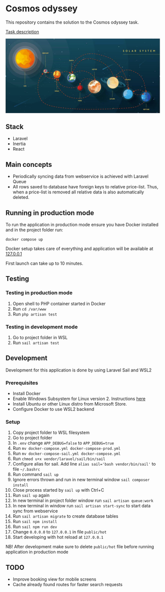 # Cosmos odyssey

This repository contains the solution to the Cosmos odyssey task. 

[Task description](https://github.com/karl977/CO/edit/master/Cosmos-Odyssey%20excercise%202.pdf)


![Employee data](/public/images/solar-system.png "Employee Data title")

## Stack
* Laravel
* Inertia
* React

## Main concepts
* Periodically syncing data from webservice is achieved with Laravel Queue
* All rows saved to database have foreign keys to relative price-list. Thus, when a price-list is removed all relative data is also automatically deleted.

## Running in production mode
To run the application in production mode ensure you have Docker installed and in the project folder run:
```
docker compose up
```
Docker setup takes care of everything and application will be available at [127.0.0.1](127.0.0.1)

First launch can take up to 10 minutes.


## Testing
### Testing in production mode
1) Open shell to PHP container started in Docker
2) Run `cd /var/www`
3) Run `php artisan test`

### Testing in development mode
1) Go to project folder in WSL
2) Run `sail artisan test`

## Development
Development for this application is done by using Laravel Sail and WSL2
### Prerequisites
* Install Docker
* Enable Windows Subsystem for Linux version 2. Instructions [here](https://www.omgubuntu.co.uk/how-to-install-wsl2-on-windows-10)
* Install Ubuntu or other Linux distro from Microsoft Store.
* Configure Docker to use WSL2 backend
### Setup
1) Copy project folder to WSL filesystem
2) Go to project folder
3) In `.env` change `APP_DEBUG=false` to `APP_DEBUG=true`
4) Run `mv docker-compose.yml docker-compose-prod.yml`
5) Run `mv docker-compose-sail.yml docker-compose.yml`
6) Run `chmod u+x vendor/laravel/sail/bin/sail`
7) Configure alias for sail. Add line `alias sail='bash vendor/bin/sail'` to file `~/.bashrc`
8) Run command `sail up`
9) Ignore errors thrown and run in new terminal window `sail composer install`
10) Close process started by `sail up` with Ctrl+C
11) Run `sail up` again
12) In new terminal in project folder window run `sail artisan queue:work`
13) In new terminal in window run `sail artisan start-sync` to start data sync from webservice
14) Run `sail artisan migrate` to create database tables
15) Run `sail npm install`
16) Run `sail npm run dev`
17) Change `0.0.0.0` to `127.0.0.1` in file `public/hot`
18) Start developing with hot reload at `127.0.0.1`

NB!
After development make sure to delete `public/hot` file before running application in production mode

## TODO
* Improve booking view for mobile screens
* Cache already found routes for faster search requests
